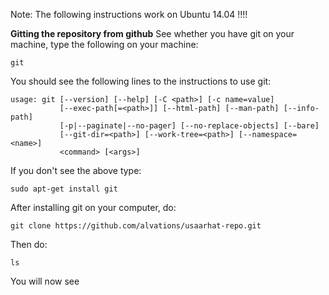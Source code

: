 Note: The following instructions work on Ubuntu 14.04 !!!!

**Gitting the repository from github**
See whether you have git on your machine, type the following on your machine:

`git`

You should see the following lines to the instructions to use git:

```
usage: git [--version] [--help] [-C <path>] [-c name=value]
           [--exec-path[=<path>]] [--html-path] [--man-path] [--info-path]
           [-p|--paginate|--no-pager] [--no-replace-objects] [--bare]
           [--git-dir=<path>] [--work-tree=<path>] [--namespace=<name>]
           <command> [<args>]

```
If you don't see the above type:

`sudo apt-get install git`

After installing git on your computer, do:

`git clone https://github.com/alvations/usaarhat-repo.git`

Then do:

`ls`

You will now see
